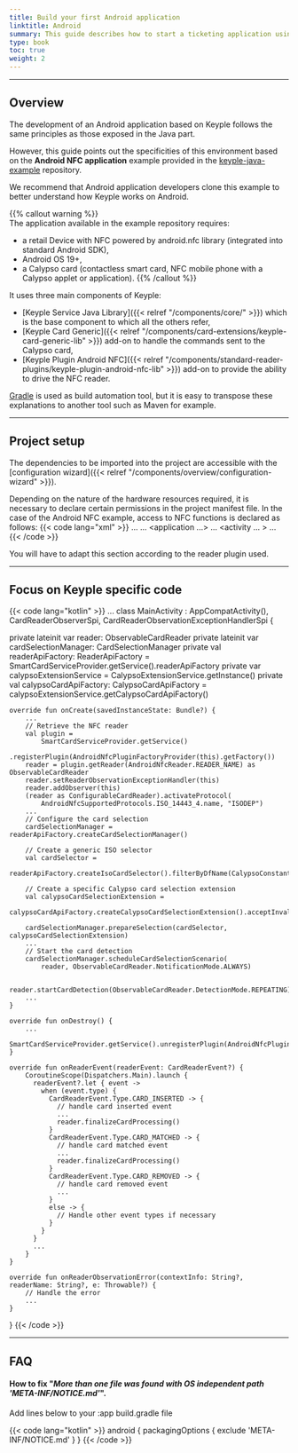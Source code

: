 ```yaml
---
title: Build your first Android application
linktitle: Android
summary: This guide describes how to start a ticketing application using Keyple and Android NFC plugin to read the content of a Calypso card.
type: book
toc: true
weight: 2
---
```


---
## Overview

The development of an Android application based on Keyple follows the same principles as those exposed in the Java part.

However, this guide points out the specificities of this environment based on the **Android NFC application** example provided in the [keyple-java-example](https://github.com/eclipse/keyple-java-example) repository.

We recommend that Android application developers clone this example to better understand how Keyple works on Android.

{{% callout warning %}}  
The application available in the example repository requires: 
* a retail Device with NFC powered by android.nfc library (integrated into standard Android SDK),
* Android OS 19+,
* a Calypso card (contactless smart card, NFC mobile phone with a Calypso applet or application).
{{% /callout %}}

It uses three main components of Keyple:
* [Keyple Service Java Library]({{< relref "/components/core/" >}})
  which is the base component to which all the others refer,
* [Keyple Card Generic]({{< relref "/components/card-extensions/keyple-card-generic-lib" >}})
  add-on to handle the commands sent to the Calypso card,
* [Keyple Plugin Android NFC]({{< relref "/components/standard-reader-plugins/keyple-plugin-android-nfc-lib" >}})
  add-on to provide the ability to drive the NFC reader.

[Gradle](https://gradle.org/) is used as build automation tool, but it is easy to transpose these explanations to another tool
such as Maven for example.

---
## Project setup

The dependencies to be imported into the project are accessible with the [configuration wizard]({{< relref "/components/overview/configuration-wizard" >}}).

Depending on the nature of the hardware resources required, it is necessary to declare certain permissions in the project manifest file.
In the case of the Android NFC example, access to NFC functions is declared as follows:
{{< code lang="xml" >}}
<manifest xmlns:android="http://schemas.android.com/apk/res/android">
    ...
    <uses-permission android:name="android.permission.NFC" />
    <uses-feature android:name="android.hardware.nfc" android:required="true" />
    ...
    <application ...>
        ...
        <activity ... >
            ...
            <intent-filter>
                <action android:name="android.nfc.action.TECH_DISCOVERED" />
            </intent-filter>
            <meta-data
                    android:name="android.nfc.action.TECH_DISCOVERED"
                    android:resource="@xml/tech_list" />
        </activity>
    </application>
</manifest>
{{< /code >}}

You will have to adapt this section according to the reader plugin used.

---
## Focus on Keyple specific code

{{< code lang="kotlin" >}}
...
class MainActivity : AppCompatActivity(), CardReaderObserverSpi, CardReaderObservationExceptionHandlerSpi {

  private lateinit var reader: ObservableCardReader
  private lateinit var cardSelectionManager: CardSelectionManager
  private val readerApiFactory: ReaderApiFactory =
      SmartCardServiceProvider.getService().readerApiFactory
  private var calypsoExtensionService = CalypsoExtensionService.getInstance()
  private val calypsoCardApiFactory: CalypsoCardApiFactory =
      calypsoExtensionService.getCalypsoCardApiFactory()

    override fun onCreate(savedInstanceState: Bundle?) {
        ...
        // Retrieve the NFC reader
        val plugin =
            SmartCardServiceProvider.getService()
                .registerPlugin(AndroidNfcPluginFactoryProvider(this).getFactory())
        reader = plugin.getReader(AndroidNfcReader.READER_NAME) as ObservableCardReader
        reader.setReaderObservationExceptionHandler(this)
        reader.addObserver(this)
        (reader as ConfigurableCardReader).activateProtocol(
            AndroidNfcSupportedProtocols.ISO_14443_4.name, "ISODEP")
        ...
        // Configure the card selection
        cardSelectionManager = readerApiFactory.createCardSelectionManager()
    
        // Create a generic ISO selector
        val cardSelector =
            readerApiFactory.createIsoCardSelector().filterByDfName(CalypsoConstants.KEYPLE_KIT_AID)
    
        // Create a specific Calypso card selection extension
        val calypsoCardSelectionExtension =
            calypsoCardApiFactory.createCalypsoCardSelectionExtension().acceptInvalidatedCard()
    
        cardSelectionManager.prepareSelection(cardSelector, calypsoCardSelectionExtension)
        ...
        // Start the card detection
        cardSelectionManager.scheduleCardSelectionScenario(
            reader, ObservableCardReader.NotificationMode.ALWAYS)
    
        reader.startCardDetection(ObservableCardReader.DetectionMode.REPEATING)
        ...
    }

    override fun onDestroy() {
        ...
        SmartCardServiceProvider.getService().unregisterPlugin(AndroidNfcPlugin.PLUGIN_NAME)
    }
    
    override fun onReaderEvent(readerEvent: CardReaderEvent?) {
        CoroutineScope(Dispatchers.Main).launch {
          readerEvent?.let { event ->
            when (event.type) {
              CardReaderEvent.Type.CARD_INSERTED -> {
                // handle card inserted event
                ...
                reader.finalizeCardProcessing()
              }
              CardReaderEvent.Type.CARD_MATCHED -> {
                // handle card matched event
                ...
                reader.finalizeCardProcessing()
              }
              CardReaderEvent.Type.CARD_REMOVED -> {
                // handle card removed event
                ...
              }
              else -> {
                // Handle other event types if necessary
              }
            }
          }
          ...
        }
    }

    override fun onReaderObservationError(contextInfo: String?, readerName: String?, e: Throwable?) {
        // Handle the error
        ...
    }
}
{{< /code >}}

---
## FAQ

#### How to fix "_More than one file was found with OS independent path 'META-INF/NOTICE.md'_".

Add lines below to your :app build.gradle file

{{< code lang="kotlin" >}}
android {
    packagingOptions {
        exclude 'META-INF/NOTICE.md'
    }
}
{{< /code >}}
